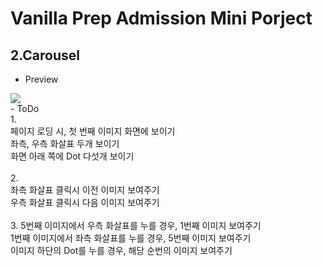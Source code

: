 <h1>Vanilla Prep Admission Mini Porject</h1>
<h2>2.Carousel</h2>

- Preview<br>
<img src="https://user-images.githubusercontent.com/83581529/131218117-6482479a-faca-4be4-8538-b3a2ed40ed17.gif">
<br>
- ToDo<br>
1.<br>
페이지 로딩 시, 첫 번째 이미지 화면에 보이기<br>
좌측, 우측 화살표 두개 보이기<br>
화면 아래 쪽에 Dot 다섯개 보이기<br>
<br>
2.<br>
좌측 화살표 클릭시 이전 이미지 보여주기<br>
우측 화살표 클릭시 다음 이미지 보여주기<br>
<br>
3.
5번째 이미지에서 우측 화살표를 누를 경우, 1번째 이미지 보여주기<br>
1번째 이미지에서 좌측 화살표를 누를 경우, 5번째 이미지 보여주기<br>
이미지 하단의 Dot를 누를 경우, 해당 순번의 이미지 보여주기<br>
